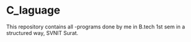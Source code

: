 # C_laguage
This repository contains all -programs done by me in B.tech 1st sem in a structured way,  SVNIT Surat.             
